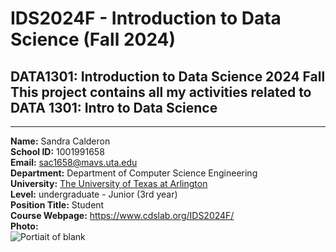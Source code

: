 # IDS2024F - Introduction to Data Science (Fall 2024)
DATA1301: Introduction to Data Science 2024 Fall  
This project contains all my activities related to DATA 1301: Intro to Data Science  
---
---
**Name:** Sandra Calderon  
**School ID:** 1001991658  
**Email:** sac1658@mavs.uta.edu  
**Department:** Department of Computer Science Engineering  
**University:** [The University of Texas at Arlington](https://www.uta.edu/)  
**Level:** undergraduate - Junior (3rd year)  
**Position Title:** Student  
**Course Webpage:** https://www.cdslab.org/IDS2024F/   
**Photo:**  
![Portiait of blank](https://www.cdslab.org/recipes/programming/vcs-using-git-github/AmirShahmoradi.png)
